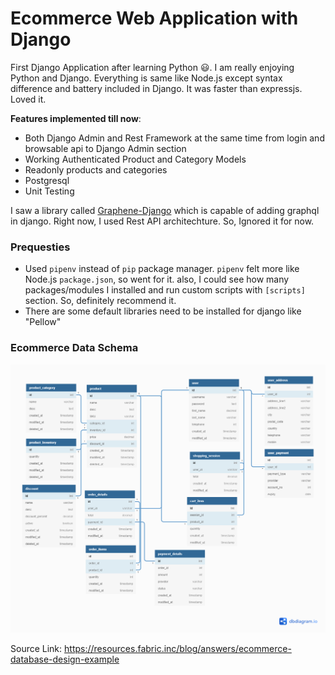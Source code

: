 # Ecommerce Web Application with Django

First Django Application after learning Python 😃. I am really enjoying Python and Django. Everything is same like Node.js except syntax difference and battery included in Django. It was faster than expressjs. Loved it.

**Features implemented till now**:

- Both Django Admin and Rest Framework at the same time from login and browsable api to Django Admin section
- Working Authenticated Product and Category Models
- Readonly products and categories
- Postgresql
- Unit Testing

I saw a library called [Graphene-Django](https://docs.graphene-python.org/projects/django/en/latest/) which is capable of adding graphql in django. Right now, I used Rest API architechture. So, Ignored it for now.

### Prequesties

- Used `pipenv` instead of `pip` package manager. `pipenv` felt more like Node.js `package.json`, so went for it. also, I could see how many packages/modules I installed and run custom scripts with `[scripts]` section. So, definitely recommend it.
- There are some default libraries need to be installed for django like "Pellow"

### Ecommerce Data Schema

![database schema](./public/ecommerce-schema.webp)

Source Link: https://resources.fabric.inc/blog/answers/ecommerce-database-design-example
